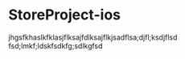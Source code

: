 # StoreProject-ios
jhgsfkhaslkfklasjflksajfdlksajflkjsadflsa;djfl;ksdjflsd
fsd;lmkf;ldskfsdkfg;sdlkgfsd

